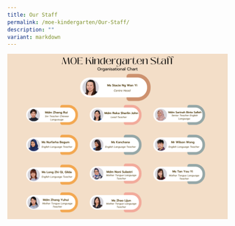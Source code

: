 ```yaml
---
title: Our Staff
permalink: /moe-kindergarten/Our-Staff/
description: ""
variant: markdown
---
```

![](/images/MK_Org_Chart.png)